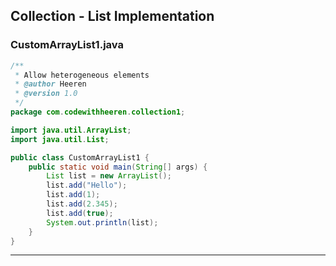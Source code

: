 ## Collection - List Implementation

### CustomArrayList1.java

```java
/**
 * Allow heterogeneous elements 
 * @author Heeren
 * @version 1.0
 */
package com.codewithheeren.collection1;

import java.util.ArrayList;
import java.util.List;

public class CustomArrayList1 {
	public static void main(String[] args) {
		List list = new ArrayList();
		list.add("Hello");
		list.add(1);
		list.add(2.345);
		list.add(true);
		System.out.println(list);
	}
}
```
---
